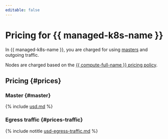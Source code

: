 ```yaml
---
editable: false
---
```


# Pricing for {{ managed-k8s-name }}

In {{ managed-k8s-name }}, you are charged for using [masters](concepts/index.md#master) and outgoing traffic.

Nodes are charged based on the [{{ compute-full-name }} pricing policy](../compute/pricing.md).

## Pricing {#prices}

### Master {#master}





{% include [usd.md](../_pricing/managed-kubernetes/usd.md) %}




### Egress traffic {#prices-traffic}





{% include notitle [usd-egress-traffic.md](../_pricing/usd-egress-traffic.md) %}



